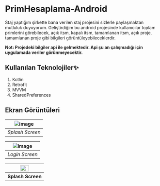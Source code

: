 # PrimHesaplama-Android

Staj yaptığım şirkette bana verilen staj projesini sizlerle paylaşmaktan mutluluk duyuyorum. 
Geliştirdiğim bu android projesinde kullanıcılar toplam primlerini görebilecek, açık itsm, kapalı itsm, tamamlanan itsm, açık proje, tamamlanan proje gibi bilgileri görüntüleyebileceklerdir. 

**Not: Projedeki bilgiler api ile gelmektedir. Api şu an çalışmadığı için uygulamada veriler görünmeyecektir.** 

## Kullanılan Teknolojiler✨

 1. Kotlin
 2. Retrofit
 3. MVVM
 4. SharedPreferences

## Ekran Görüntüleri
|![image](https://user-images.githubusercontent.com/14194362/195125471-104155a6-1e92-443d-8518-b79d85e40c21.png)|
|:--:|
| *Splash Screen* |

|![image](https://user-images.githubusercontent.com/14194362/195125750-a40da9e3-5a31-4a01-bd87-e2cc63ca40c9.png)|
|:--:|
| *Login Screen* |


|<img src="https://user-images.githubusercontent.com/14194362/195125471-104155a6-1e92-443d-8518-b79d85e40c21.png" width="50%"></img>|
|:--:|
|**Splash Screen**|

